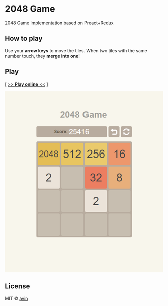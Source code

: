 # 2048 Game

2048 Game implementation based on Preact+Redux

## How to play

Use your __arrow keys__ to move the tiles. When two tiles with 
the same number touch, they __merge into one__!

## Play

[ [>> **Play online** <<](https://avin.github.io/2048-game ) ]

[![Preview](./assets/preview.png)](https://avin.github.io/2048-game )

## License

MIT © [avin](https://github.com/avin)
